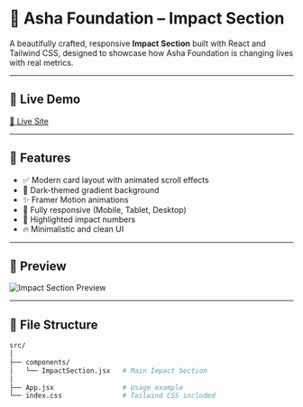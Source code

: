 # 🌟 Asha Foundation – Impact Section

A beautifully crafted, responsive **Impact Section** built with React and Tailwind CSS, designed to showcase how Asha Foundation is changing lives with real metrics.

---

## 🚀 Live Demo

[🔗 Live Site]([https://your-live-site-url.com](https://ashaa-foundation.web.app/))

---

## 🧩 Features

- ✅ Modern card layout with animated scroll effects
- 🎨 Dark-themed gradient background
- ✨ Framer Motion animations
- 📱 Fully responsive (Mobile, Tablet, Desktop)
- 💛 Highlighted impact numbers
- 🔥 Minimalistic and clean UI

---

## 📸 Preview

![Impact Section Preview](./preview.png)

---

## 📁 File Structure

```bash
src/
│
├── components/
│   └── ImpactSection.jsx   # Main Impact Section
│
├── App.jsx                 # Usage example
└── index.css               # Tailwind CSS included
